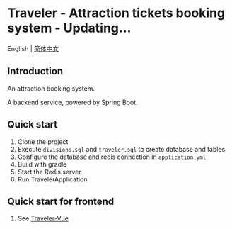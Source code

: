 # Traveler - Attraction tickets booking system - Updating...
English | [简体中文](./README.zh-CN.md)

## Introduction
An attraction booking system.

A backend service, powered by Spring Boot.

## Quick start
1. Clone the project
2. Execute `divisions.sql` and `traveler.sql` to create database and tables
3. Configure the database and redis connection in `application.yml`
4. Build with gradle
5. Start the Redis server
6. Run TravelerApplication

## Quick start for frontend
1. See [Traveler-Vue](https://github.com/SoldierRMB/Traveler-Vue)
